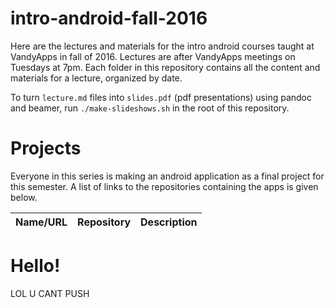 intro-android-fall-2016
=======================

Here are the lectures and materials for the intro android courses taught at VandyApps in fall of 2016. Lectures are after VandyApps meetings on Tuesdays at 7pm. Each folder in this repository contains all the content and materials for a lecture, organized by date.

To turn `lecture.md` files into `slides.pdf` (pdf presentations) using pandoc and beamer, run `./make-slideshows.sh` in the root of this repository.

# Projects
Everyone in this series is making an android application as a final project for this semester. A list of links to the repositories containing the apps is given below.

| Name/URL | Repository | Description |
|----------|------------|-------------|

# Hello!

LOL U CANT PUSH
